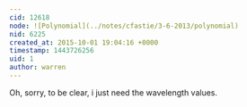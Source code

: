 ```yaml
---
cid: 12618
node: ![Polynomial](../notes/cfastie/3-6-2013/polynomial)
nid: 6225
created_at: 2015-10-01 19:04:16 +0000
timestamp: 1443726256
uid: 1
author: warren
---
```


Oh, sorry, to be clear, i just need the wavelength values. 